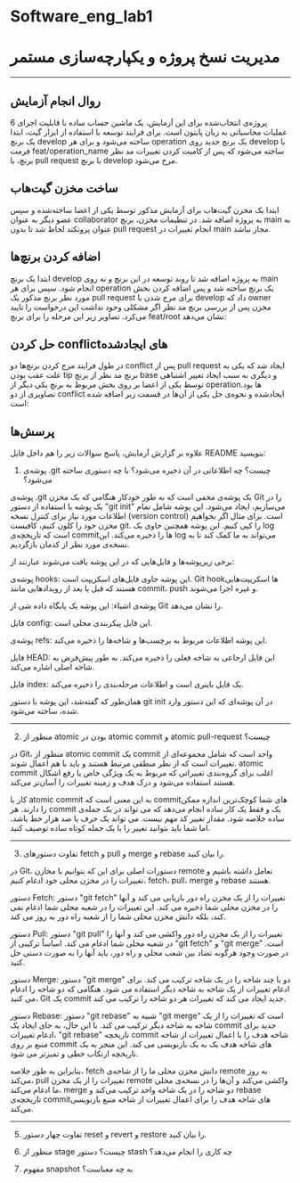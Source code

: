 # Software_eng_lab1

# مدیریت نسخ پروژه و یکپارچه‌سازی مستمر

---

## روال انجام آزمایش

پروژه‌ی انتخاب‌شده برای این آزمایش، یک ماشین حساب ساده با قابلیت اجرای 6 عملیات محاسباتی به زبان پایتون است. برای فرایند توسعه با استفاده از ابزار گیت، ابتدا یک برنچ develop ساخته می‌شود و برای هر operation یک برنچ جدید روی develop با فرمت feat/operation_name ساخته می‌شود که پس از کامیت کردن تغییرات مد نظر برنچ، با pull request با برنچ develop مرج می‌شود.

## ساخت مخزن گیت‌هاب
ابتدا یک مخزن گیت‌هاب برای آزمایش مذکور توسط یکی از اعضا ساخته‌شده و سپس عضو دیگر به عنوان collaborator به پروژه اضافه شد. در تنظیمات مخزن، برنچ main به عنوان پروتکتد لحاظ شد تا بدون pull request انجام تغییرات در main مجاز نباشد.



## اضافه کردن برنچ‌ها
ابتدا یک برنچ develop به پروژه اضافه شد تا روند توسعه در این برنچ و نه روی main انجام شود. سپس برای هر operation یک برنچ ساخته‌ شد و پس اضافه کردن بخش مورد نظر برنچ مذکور یک pull request برای مرج شدن با develop داد که owner مخزن پس از بررسی برنچ مد نظر اگر مشکلی وجود نداشت این درخواست را تایید می‌کرد. تصاویر زیر این مرحله را برای برنچ feat/root نشان می‌دهد:


## حل کردن conflictهای ایجاد‌شده
در طول فرایند مرج کردن برنچ‌ها دو conflict پس از pull request ایجاد شد که یکی به علت عقب بودن tip برنچ مد نظر از برنچ base و دیگری به سبب ایجاد تغییر اشتباهی توسط یکی از اعضا بر روی بخش مربوط به برنچ یکی دیگر از operationها بود. تصاویری از دو conflict ایجادشده و نحوه‌ی حل یکی از آن‌ها در قسمت زیر اضافه شده است:

## پرسش‌ها

علاوه بر گزارش آزمایش، پاسخ سوالات زیر را هم داخل فایل README بنویسید:

1. پوشه‌ی .git چیست؟ چه اطلاعاتی در آن ذخیره می‌شود؟ با چه دستوری ساخته می‌شود؟

پوشه‌ی .git یک پوشه‌ی مخفی است که به طور خودکار هنگامی که یک مخزن Git را در یک پوشه با استفاده از دستور "git init" می‌سازیم، ایجاد می‌شود. این پوشه شامل تمام اطلاعات مورد نیاز برای کنترل نسخه (version control) است. برای مثال اگر بخواهیم مخزن خود را کلون کنیم، کافیست git. را کپی کنیم. این پوشه همچنین حاوی یک log است که تاریخچه‌ی commitها را ذخیره می‌کند. این log می‌تواند به ما کمک کند تا به نسخه‌ی مورد نظر از کدمان بازگردیم.
   
برخی زیرپوشه‌ها و فایل‌هایی که در این پوشه یافت می‌شوند عبارتند از:    
   
   پوشه‌ی hooks: این پوشه حاوی فایل‌های اسکریپت است. Git hookها اسکریپت‌هایی هستند که قبل یا بعد از رویدادهایی مانند commit، push و غیره اجرا می‌شوند.    
   
   پوشه‌ی اشیاء: این پوشه یک پایگاه داده شی از Git را نشان می‌دهد.    
   
   فایل config: این فایل پیکربندی محلی است.    
   
   پوشه‌ی refs: این پوشه اطلاعات مربوط به برچسب‌ها و شاخه‌ها را ذخیره می‌کند.   
   
   فایل HEAD: این فایل ارجاعی به شاخه فعلی را ذخیره می‌کند. به طور پیش‌فرض به شاخه اصلی اشاره می‌کند.    
   
   فایل index: یک فایل باینری است و اطلاعات مرحله‌بندی را ذخیره می‌کند.
   
همان‌طور که گفته‌شد، این پوشه با دستور git init در آن پوشه‌ای که این دستور وارد شده، ساخته می‌شود.

---

2. منظور از atomic بودن در atomic commit و atomic pull-request چیست؟
  
  در Git، منظور از atomic commit یک commit واحد است که شامل مجموعه‌ای از تغییرات است که از نظر منطقی مرتبط هستند و باید با هم اعمال شوند. atomic commit اغلب برای گروه‌بندی تغییراتی که مربوط به یک ویژگی خاص یا رفع اشکال هستند استفاده می‌شود و درک هدف و زمینه تغییرات را آسان‌تر می‌کند.
  
  کار با atomic commit به این معنی است که commitهای شما کوچک‌ترین اندازه ممکن را دارند. هر commit یک و فقط یک کار ساده انجام می‌دهد که می تواند در یک جمله‌ی ساده خلاصه شود. مقدار تغییر کد مهم نیست. می تواند یک حرف یا صد هزار خط باشد، اما شما باید بتوانید تغییر را با یک جمله کوتاه ساده توصیف کنید.
  
---

3. تفاوت دستورهای fetch و pull و merge و rebase را بیان کنید.

در Git، دستورات اصلی برای این که بتوانیم با مخازن remote تعامل داشته باشیم و تغییرات را در مخزن محلی خود ادغام کنیم، fetch، pull، merge و rebase هستند. 

دستور Fetch: دستور "git fetch" تغییرات را از یک مخزن راه دور بازیابی می کند و آنها را در مخزن محلی شما ذخیره می کند. این تغییرات را در شعبه محلی شما ادغام نمی کند، بلکه دانش مخزن محلی شما را از شعبه راه دور به روز می کند.

دستور Pull: دستور "git pull" تغییرات را از یک مخزن راه دور واکشی می کند و آنها را در شعبه محلی شما ادغام می کند. اساساً ترکیبی از "git fetch" و "git merge" است. در صورت وجود هرگونه تضاد بین شعب محلی و راه دور، باید آنها را به صورت دستی حل کنید.

دستور Merge: دستور "git merge" دو یا چند شاخه را در یک شاخه ترکیب می کند. برای ادغام تغییرات از یک شاخه به شاخه دیگر استفاده می شود. هنگامی که دو شاخه را ادغام می کنید، Git یک commit جدید ایجاد می کند که تغییرات هر دو شاخه را ترکیب می کند.

دستور Rebase: دستور "git rebase" شبیه به "git merge" است که تغییرات را از یک شاخه به شاخه دیگر ترکیب می کند. با این حال، به جای ایجاد یک commit جدید برای ادغام تغییرات، "git rebase" تاریخچه commit شاخه هدف را با اعمال تغییرات از شاخه منبع بر روی commit های شاخه هدف یک به یک بازنویسی می کند. این منجر به یک تاریخچه ارتکاب خطی و تمیزتر می شود.

بنابراین به طور خلاصه، fetch دانش مخزن محلی ما را از شاخه‌ی remote به روز می‌کند، pull تغییرات را از یک مخزن remote واکشی می‌کند و آن‌ها را در نسخه‌ی محلی ما ادغام می‌کند، merge دو شاخه را در یک شاخه واحد ترکیب می‌کند و rebase تاریخچه‌ی commitهای شاخه هدف را برای اعمال تغییرات از شاخه منبع بازنویسی می‌کند. 

---

5. تفاوت چهار دستور reset و revert و restore را بیان کنید.

6. منظور از stage چیست؟ دستور stash چه کاری را انجام می‌دهد؟

7. مفهوم snapshot به چه معناست؟
